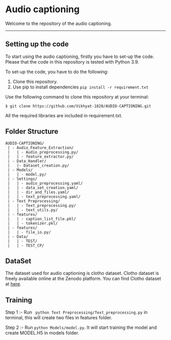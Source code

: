 # Audio captioning 

Welcome to the repository of the audio captioning.

----
## Setting up the code

To start using the audio captioning, firstly you
have to set-up the code. Please that the code in this repository
is tested with Python 3.9.

To set-up the code, you have to do the following: 

  1. Clone this repository.
  2. Use pip to install dependencies ```` pip install -r requirement.txt ````
  
Use the following command to clone this repository at your terminal:

````shell script
$ git clone https://github.com/Vikhyat-1820/AUDIO-CAPTIONING.git
````

All the required libraries are included in requirement.txt.

## Folder Structure

    AUDIO-CAPTIONING/
     | - Audio_Feature_Extraction/
     |   | - Audio_preprocessing.py/
     |   | - feature_extractor.py/
     | - Data_Handler/
     |   |- Dataset_creation.py/
     | - Models/
     |   | - model.py/
     | - Settings/
     |   | - audio_preprocessing.yaml/
     |   | - data_set_creation.yaml/
     |   | - dir_and_files.yaml/
     |   | - text_preprocessing.yaml/
     | - Text Preprocessing/
     |   | - Text_preprocessing.py/
     |   | - text_utils.py/
     | - features/
     |   | - caption_list_file.pkl/
     |   | - tokenizer.pkl/
     | - features/
     |   | - file_io.py/
     | - Data/
     |   | - TEST/
     |   | - TEST_CP/
     
     
  
## DataSet

The dataset used for audio captioning is clotho dataset. Clotho dataset is freely available online at the Zenodo platform. You can find Clotho dataset at [here](https://zenodo.org/record/3490684#.YQFQkI4zYrM).

## Training

Step 1 :- Run ```` python Text Preprocessing/Text_preprocessing.py```` in terminal, this will create two files in features folder.

Step 2 :- Run ```` python Models/model.py ````. It will start training the model and create MODEL.H5 in models folder.


 


     
     
     
